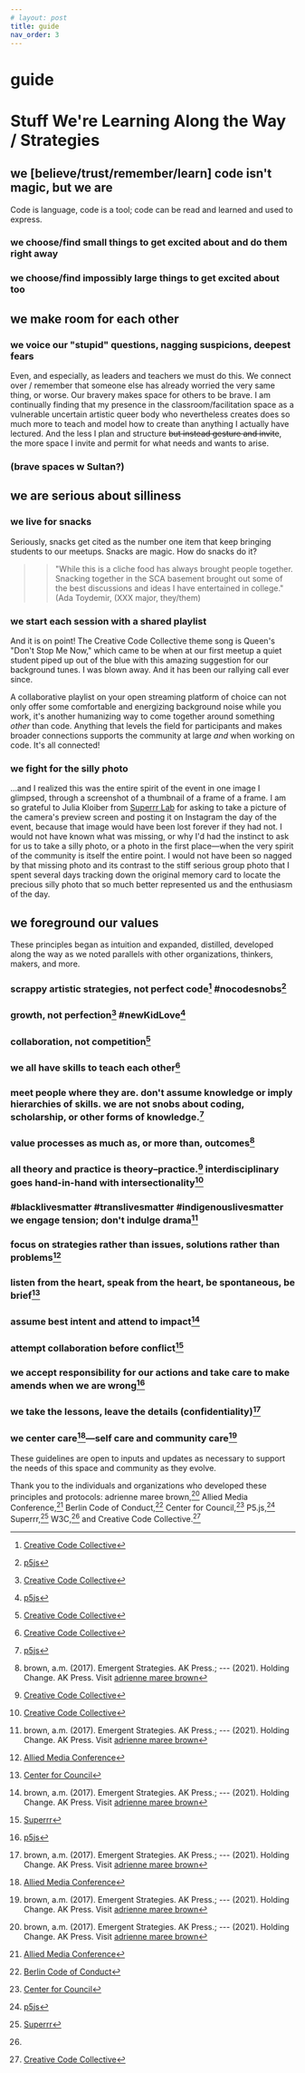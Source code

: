 ```yaml
---
# layout: post
title: guide
nav_order: 3
---
```


# guide

# Stuff We're Learning Along the Way / Strategies

## we [believe/trust/remember/learn] code isn't magic, but we are
Code is language, code is a tool; code can be read and learned and used to express. 

### we choose/find small things to get excited about and do them right away

### we choose/find impossibly large things to get excited about too

## we make room for each other


### we voice our "stupid" questions, nagging suspicions, deepest fears
Even, and especially, as leaders and teachers we must do this. We connect over / remember that someone else has already worried the very same thing, or worse. Our bravery makes space for others to be brave. I am continually finding that my presence in the classroom/facilitation space as a vulnerable uncertain artistic queer body who nevertheless creates does so much more to teach and model how to create than anything I actually have lectured. And the less I plan and structure ~~but instead gesture and invite~~, the more space I invite and permit for what needs and wants to arise. 

### (brave spaces w Sultan?)

## we are serious about silliness

### we live for snacks
Seriously, snacks get cited as the number one item that keep bringing students to our meetups. Snacks are magic. How do snacks do it? 

>>"While this is a cliche food has always brought people together. Snacking together in the SCA basement brought out some of the best discussions and ideas I have entertained in college." (Ada Toydemir, (XXX major, they/them)

### we start each session with a shared playlist
And it is on point! The Creative Code Collective theme song is Queen's "Don't Stop Me Now," which came to be when at our first meetup a quiet student piped up out of the blue with this amazing suggestion for our background tunes. I was blown away. And it has been our rallying call ever since. 

A collaborative playlist on your open streaming platform of choice can not only offer some comfortable and energizing background noise while you work, it's another humanizing way to come together around something *other* than code. Anything that levels the field for participants and makes broader connections supports the community at large *and* when working on code. It's all connected! 

### we fight for the silly photo
...and I realized this was the entire spirit of the event in one image I glimpsed, through a screenshot of a thumbnail of a frame of a frame. I am so grateful to Julia Kloiber from [Superrr Lab](https://superrr.net/about/) for asking to take a picture of the camera's preview screen and posting it on Instagram the day of the event, because that image would have been lost forever if they had not. I would not have known what was missing, or why I'd had the instinct to ask for us to take a silly photo, or a photo in the first place—when the very spirit of the community is itself the entire point. I would not have been so nagged by that missing photo and its contrast to the stiff serious group photo that I spent several days tracking down the original memory card to locate the precious silly photo that so much better represented us and the enthusiasm of the day.

## we foreground our values

These principles began as intuition and expanded, distilled, developed along the way as we noted parallels with other organizations, thinkers, makers, and more. 

### scrappy artistic strategies, not perfect code[^ccc] #nocodesnobs[^p5]

### growth, not perfection[^ccc] #newKidLove[^p5]

### collaboration, not competition[^ccc]

### we all have skills to teach each other[^ccc] 

### meet people where they are. don't assume knowledge or imply hierarchies of skills. we are not snobs about coding, scholarship, or other forms of knowledge.[^p5]

### value processes as much as, or more than, outcomes[^amb]

### all theory and practice is theory–practice.[^ccc] interdisciplinary goes hand-in-hand with intersectionality[^ccc]

### #blacklivesmatter #translivesmatter #indigenouslivesmatter we engage tension; don't indulge drama[^amb] 

### focus on strategies rather than issues, solutions rather than problems[^AMC]

### listen from the heart, speak from the heart, be spontaneous, be brief[^Council]

### assume best intent and attend to impact[^amb]

### attempt collaboration before conflict[^superrr]

### we accept responsibility for our actions and take care to make amends when we are wrong[^p5] 

### we take the lessons, leave the details (confidentiality)[^amb]

### we center care[^AMC]—self care and community care[^amb] 

These guidelines are open to inputs and updates as necessary to support the needs of this space and community as they evolve.

Thank you to the individuals and organizations who developed these principles and protocols: adrienne maree brown,[^amb] Allied Media Conference,[^AMC] Berlin Code of Conduct,[^BerlinCoC] Center for Council,[^Council] P5.js,[^p5] Superrr,[^superrr] W3C,[^W3C] and Creative Code Collective.[^ccc]

[^amb]: brown, a.m. (2017). Emergent Strategies. AK Press.; --- (2021). Holding Change. AK Press. Visit [adrienne maree brown](http://adriennemareebrown.net/)
[^AMC]: [Allied Media Conference](https://amc.alliedmedia.org/about/purpose-and-values)
[^BerlinCoC]: [Berlin Code of Conduct](https://berlincodeofconduct.org/)
[^Council]: [Center for Council](https://www.centerforcouncil.org/)
[^ccc]: [Creative Code Collective](https://creativecodecollective.com)
[^p5]: [p5js](https://p5js.org/community/)
[^W3C]:
[^superrr]: [Superrr](https://superrr.net/code-of-conduct/)
